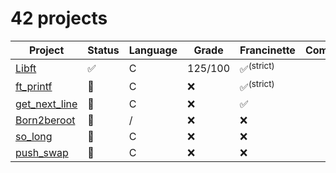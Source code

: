 # 42 projects

| Project                                                                                    | Status             | Language | Grade   | Francinette                          | Comments |
| ------------------------------------------------------------------------------------------ | ------------------ | -------- | ------- | ------------------------------------ | -------- |
| [Libft](https://github.com/diabolo257/42Lausanne/tree/main/42Cursus/Libft)                 | :white_check_mark: | C        | 125/100 | :white_check_mark:<sup>(strict)<sup> |          |
| [ft_printf](https://github.com/diabolo257/42Lausanne/tree/main/42Cursus/ft_printf)         | :construction:     | C        | :x:     | :white_check_mark:<sup>(strict)                                 |          |
| [get_next_line](https://github.com/diabolo257/42Lausanne/tree/main/42Cursus/get_next_line) | :construction:     | C        | :x:     | :white_check_mark:                                  |          |
| [Born2beroot](https://github.com/diabolo257/42Lausanne/tree/main/42Cursus/Born2beroot)     | :construction:     | /        | :x:     | :x:                                  |          |
| [so_long](https://github.com/diabolo257/42Lausanne/tree/main/42Cursus/so_long)             | :construction:     | C        | :x:     | :x:                                  |          |
| [push_swap](https://github.com/diabolo257/42Lausanne/tree/main/42Cursus/push_swap)             | :construction:     | C        | :x:     | :x:                                  |          |
